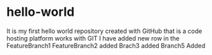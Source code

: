 # hello-world
It is my first hello world repository created with GitHub that is  a code hosting platform works with GIT
I have added new row in the FeatureBranch1
FeatureBranch2 added
Brach3 added
Branch5 Added

